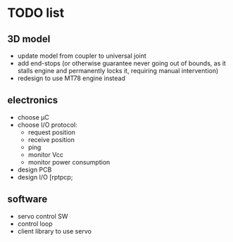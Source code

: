 # TODO list

## 3D model
* update model from coupler to universal joint
* add end-stops (or otherwise guarantee never going out of bounds, as it stalls engine and permanently locks it, requiring manual intervention)
* redesign to use MT78 engine instead

## electronics
* choose µC
* choose I/O protocol:
  * request position
  * receive position
  * ping
  * monitor Vcc
  * monitor power consumption
* design PCB
* design I/O [rptpcp;

## software
* servo control SW
* control loop
* client library to use servo
